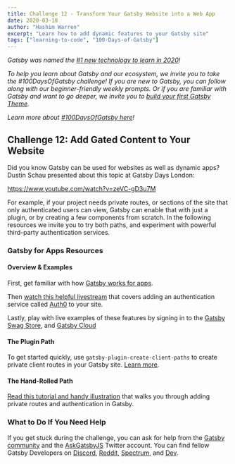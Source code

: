 ```yaml
---
title: Challenge 12 - Transform Your Gatsby Website into a Web App
date: 2020-03-18
author: "Hashim Warren"
excerpt: "Learn how to add dynamic features to your Gatsby site"
tags: ["learning-to-code", "100-Days-of-Gatsby"]
---
```


_Gatsby was named the [#1 new technology to learn in 2020](https://www.cnbc.com/2019/12/02/10-hottest-tech-skills-that-could-pay-off-most-in-2020-says-new-report.html)!_

_To help you learn about Gatsby and our ecosystem, we invite you to take the #100DaysOfGatsby challenge! If you are new to Gatsby, you can follow along with our beginner-friendly weekly prompts. Or if you are familiar with Gatsby and want to go deeper, we invite you to [build your first Gatsby Theme](/docs/themes/building-themes/)._

_Learn more about [#100DaysOfGatsby here](/blog/100days)!_

## Challenge 12: Add Gated Content to Your Website

Did you know Gatsby can be used for websites as well as dynamic apps? Dustin Schau presented about this topic at Gatsby Days London:

https://www.youtube.com/watch?v=zeVC-gD3u7M

For example, if your project needs private routes, or sections of the site that only authenticated users can view, Gatsby can enable that with just a plugin, or by creating a few components from scratch. In the following resources we invite you to try both paths, and experiment with powerful third-party authentication services.

### Gatsby for Apps Resources

#### Overview & Examples

First, get familiar with how [Gatsby works for apps](/docs/adding-app-and-website-functionality/).

Then [watch this helpful livestream](/blog/2019-03-21-add-auth0-to-gatsby-livestream/) that covers adding an authentication service called [Auth0](https://auth0.com/) to your site.

Lastly, play with live examples of these features by signing in to the [Gatsby Swag Store](https://store.gatsbyjs.org/), and [Gatsby Cloud](https://gatsbyjs.com/cloud)

#### The Plugin Path

To get started quickly, use `gatsby-plugin-create-client-paths` to create private client routes in your Gatsby site. [Learn more](/packages/gatsby-plugin-create-client-paths).

#### The Hand-Rolled Path

[Read this tutorial and handy illustration](/docs/client-only-routes-and-user-authentication/) that walks you through adding private routes and authentication in Gatsby.

### What to Do If You Need Help

If you get stuck during the challenge, you can ask for help from the [Gatsby community](/contributing/community/) and the [AskGatsbyJS](https://twitter.com/AskGatsbyJS) Twitter account. You can find fellow Gatsby Developers on [Discord](https://discordapp.com/invite/gatsby), [Reddit](https://www.reddit.com/r/gatsbyjs/), [Spectrum](https://spectrum.chat/gatsby-js), and [Dev](https://dev.to/t/gatsby).
